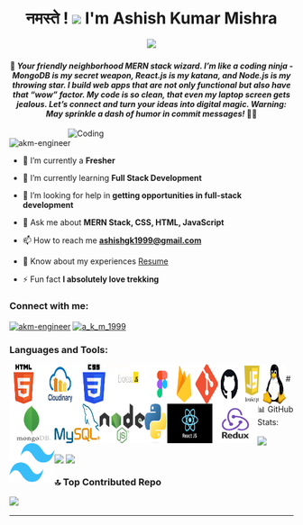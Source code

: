 <h1 align="center"> नमस्ते ! <img src="https://emojis.slackmojis.com/emojis/images/1577305505/7373/hand_wave.gif?1577305505" width="50" /> I'm Ashish Kumar Mishra</h1>

<p align="center"><img src="https://github.com/akm-engineer/akm-engineer/assets/118009781/b5c77ad8-b0ee-4d1d-8c8d-0e783fe90148"></p>

<h4 align="center">👋 <em>Your friendly neighborhood MERN stack wizard. I’m like a coding ninja - MongoDB is my secret weapon, React.js is my katana, and Node.js is my throwing star. I build web apps that are not only functional but also have that “wow” factor. My code is so clean, that even my laptop screen gets jealous. Let’s connect and turn your ideas into digital magic. Warning: May sprinkle a dash of humor in commit messages!</em> 🚀😄</h4>
<img align="right" alt="Coding" width="400" src="https://cdn.dribbble.com/users/1162077/screenshots/3848914/programmer.gif">

<p align="left"> <img src="https://komarev.com/ghpvc/?username=akm-engineer&label=Profile%20views&color=0f89b6&style=flat" alt="akm-engineer" /> </p>


- 🔭 I’m currently a **Fresher**

- 🌱 I’m currently learning **Full Stack Development**

- 🤝 I’m looking for help in **getting opportunities in full-stack development**

- 💬 Ask me about **MERN Stack, CSS, HTML, JavaScript**

- 📫 How to reach me **ashishgk1999@gmail.com**
  
-  📄 Know about my experiences [Resume](https://drive.google.com/file/d/1I0ysckvKsgHTtyjhU56jAoTHd3lXBGvl/view?usp=sharing)

- ⚡ Fun fact **I absolutely love trekking**

<h3 align="left">Connect with me:</h3>
<p align="left">
<a href="https://linkedin.com/in/akm-engineer" target="blank"><img align="center" src="https://raw.githubusercontent.com/rahuldkjain/github-profile-readme-generator/master/src/images/icons/Social/linked-in-alt.svg" alt="akm-engineer" height="30" width="40" /></a>
<a href="https://instagram.com/a_k_m_1999" target="blank"><img align="center" src="https://raw.githubusercontent.com/rahuldkjain/github-profile-readme-generator/master/src/images/icons/Social/instagram.svg" alt="a_k_m_1999" height="30" width="40" /></a>
</p>

<h3 align="left">Languages and Tools:</h3>

<div align="left">  
<a href="https://www.w3.org/html/" target="_blank">
  <img align="left" title="Typescript" alt="Typescript" height="70" width="50px" src="./assets/html.png" />
</a>

<a href="https://www.typescriptlang.org" target="_blank">
  <img align="left" title="Typescript" alt="Typescript" height="70" width="80px" src="./assets/cloudinary.jpg" />
</a>

<a href="https://www.w3schools.com/css/" target="_blank">
  <img align="left" title="Typescript" alt="Typescript" height="70" width="40px" src="./assets/css.png" />
</a>

<a href="https://expressjs.com" target="_blank">
  <img align="left" title="Typescript" alt="Typescript" height="70" width="80px" src="./assets/expressjs.png" />
</a>

<a href="https://www.figma.com/" target="_blank">
  <img align="left" title="Typescript" alt="Typescript" height="70" width="40px" src="./assets/figma.png" />
</a>

<a href="https://firebase.google.com/" target="_blank">
  <img align="left" title="Typescript" alt="Typescript" height="70" width="40px" src="./assets/firebase.png" />
</a>
<a href="https://git-scm.com/" target="_blank">
  <img align="left" title="Typescript" alt="Typescript" height="70" width="40px" src="./assets/git.png" />
</a>

<a href="https://www.typescriptlang.org" target="_blank">
  <img align="left" title="Typescript" alt="Typescript" height="70" width="40px" src="./assets/github.jpg" />
</a>

<a href="https://www.typescriptlang.org" target="_blank">
  <img align="left" title="Typescript" alt="Typescript" height="70" width="40px" src="./assets/js.png" />
</a>

<a href="https://www.linux.org/" target="_blank">
  <img align="left" title="Typescript" alt="Typescript" height="70" width="40px" src="./assets/linux.png" />
</a>

<a href="https://www.mongodb.com/" target="_blank">
  <img align="left" title="Typescript" alt="Typescript" height="70" width="80px" src="./assets/mongodb.png" />
</a>
<a href="https://www.mysql.com/" target="_blank">
  <img align="left" title="Typescript" alt="Typescript" height="70" width="80px" src="./assets/mysql.png" />
</a>

<a href="https://nodejs.org" target="_blank">
  <img align="left" title="Typescript" alt="Typescript" height="70" width="80px" src="./assets/nodejs.png" />
</a>

<a href="https://www.python.org" target="_blank">
  <img align="left" title="Typescript" alt="Typescript" height="70" width="40px" src="./assets/python.png" />
</a>

<a href="https://reactjs.org/" target="_blank">
  <img align="left" title="Typescript" alt="Typescript" height="70" width="80px" src="./assets/react.js-img.png" />
</a>

<a href="https://redux.js.org" target="_blank">
  <img align="left" title="Typescript" alt="Typescript" height="70" width="80px" src="./assets/redux.png" />
</a>

<a href="[https://www.typescriptlang.org](https://tailwindcss.com/docs/installation)" target="_blank">
  <img align="left" title="Typescript" alt="Typescript" height="70" width="80px" src="./assets/tailwind.png" />
</a>

</div>

<br/>
    

<div align="left">
# 📊 GitHub Stats:

<p align="center">
  
<img align="center" src="https://github-readme-stats.vercel.app/api?username=akm-engineer&theme=jolly&hide_border=false&include_all_commits=true&count_private=true"> &nbsp;

<img align="center" src="https://github-readme-streak-stats.herokuapp.com/?user=akm-engineer&theme=jolly&hide_border=false"> 

<img align="center" src="https://github-readme-stats.vercel.app/api/top-langs/?username=akm-engineer&theme=jolly&hide_border=false&include_all_commits=true&count_private=true&layout=compact">

</p>
</div>

### 🔝 Top Contributed Repo

![](https://github-contributor-stats.vercel.app/api?username=akm-engineer&limit=5&theme=radical&combine_all_yearly_contributions=true)

---




